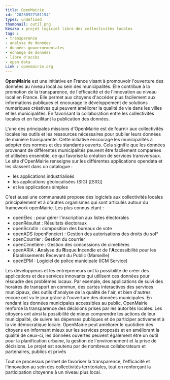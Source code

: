 ```yaml
---
title: OpenMairie
id: "20230927101154"
types: undefined
thumbnail: outil.png
Késako : projet logiciel libre des collectivités locales
tags :
- transparence
- analyse de données
- données gouvernementales
- échange de données
- libre d'accès
- open data
Link : openmairie.org
---
```

**OpenMairie** est une initiative en France visant à promouvoir l'ouverture des données au niveau local au sein des municipalités. Elle contribue à la promotion de la transparence, de l'efficacité et de l'innovation au niveau local en France. Elle permet aux citoyens d'accéder plus facilement aux informations publiques et encourage le développement de solutions numériques créatives qui peuvent améliorer la qualité de vie dans les villes et les municipalités. En favorisant la collaboration entre les collectivités locales et en facilitant la publication des données.

L'une des principales missions d'OpenMairie est de fournir aux collectivités locales les outils et les ressources nécessaires pour publier leurs données de manière transparente. Cette initiative encourage les municipalités à adopter des normes et des standards ouverts. Cela signifie que les données provenant de différentes municipalités peuvent être facilement comparées et utilisées ensemble, ce qui favorise la création de services transversaux. Le site d'OpenMairie renseigne sur les différentes applications opendata et les classent dans un catalogue : 
- les applications industrialisés
- les applications géolocalisées (SIG) [[SIG]]
- et les applications simples

C'est aussi une communauté propose des logiciels aux collectivités locales principalement et à d'autres organismes qui sont articulés autour du framework openMairie.
Les plus connus étant :

- openElec : pour gérer l'inscription aux listes électorales
- openRésultat : Résultats électoraux
- openScrutin : composition des bureaux de vote
- openADS (openFoncier) : Gestion des autorisations des droits du sol*
- openCourrier : Gestion du courrier
- openCimetière : Gestion des concessions de cimetières
- openARIA : **A**nalyse du **R**isque **I**ncendie et de l'**A**ccessibilité pour les Établissements Recevant du Public (Marseille)
- openEPM : Logiciel de police municipale (ICM Service)

Les développeurs et les entrepreneurs ont la possibilité de créer des applications et des services innovants qui utilisent ces données pour résoudre des problèmes locaux. Par exemple, des applications de suivi des horaires de transport en commun, des cartes interactives des services municipaux, des outils d'analyse de la qualité de l'air, et bien d'autres encore ont vu le jour grâce à l'ouverture des données municipales.
En rendant les données municipales accessibles au public, OpenMairie renforce la transparence des décisions prises par les autorités locales. Les citoyens ont ainsi la possibilité de mieux comprendre les actions de leur municipalité, de suivre les dépenses publiques et de participer activement à la vie démocratique locale.
OpenMairie peut améliorer le quotidien des citoyens en informant mieux sur les services proposés et en améliorant la qualité de ceux-ci, les données ouvertes peuvent également être un outil pour la planification urbaine, la gestion de l'environnement et la prise de décisions. Le projet est soutenu par de nombreux collaborateurs et partenaires, publics et privés

Tout ce processus permet de favoriser la transparence, l'efficacité et l'innovation au sein des collectivités territoriales, tout en renforçant la participation citoyenne à un niveau plus local. 


